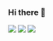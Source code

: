### Hi there 👋

<img src="https://img.shields.io/badge/Spring-6DB33F?style=for-the-badge&logo=Spring&logoColor=white">
<img src="https://img.shields.io/badge/tistory-000000?style=for-the-badge&logo=tistory&logoColor=white">
<a href="https://computer-life.tistory.com/" target="_blank"><img src="https://img.shields.io/badge/FF6000?style=flat&logo=tistory&logoColor=ffffff"/></a>
